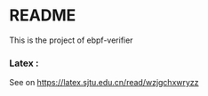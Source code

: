 # README

This is the project of ebpf-verifier



### Latex :

See on https://latex.sjtu.edu.cn/read/wzjgchxwryzz

